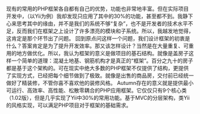 现有的常用的PHP框架各自都有自己的优势，功能也非常地丰富。但在实际项目开发中，（以Yii为例）我却发现只应用了其中的30%的功能，甚至都不到。我静下心来思考其中的缘由，并不是我们的系统不够“复杂”，也不是开发者的技术水平不足，反而我们在框架之上设计了许多漂亮的模块和子系统。所以，我越发地觉得，这肯定是那个环节出了问题。
回到原点问这样一个问题，我们设计框架的初衷是什么？答案肯定是为了提升开发效率。那又该怎样设计？当然是在大量重复、可重用的地方做优化。所以，我认为框架的意义是做项目的基石结构。就像是盖房子这样一个简单的道理：混凝土地基、钢筋机构才是真正的“框架”。百分之九十的房子都是基于这个架构的。可在现实中绝大多数的PHP框架不仅提供了结构，更提供了实现方式，已经把每个细节做到了极致。就像是出售的商品房，交付前已经统一做好了精装修，不管你喜不喜欢他的装修风格。
Autumn存在的意义就是提供最小可运行、高效率、高性能、松散零耦合的PHP应用框架。它仅仅只有9个核心类（1.02版），但是几乎实现了Yii中30%的常用功能。基于MVC的分层架构，类Yii的风格实现，可以满足PHP项目对于框架的基础需求。